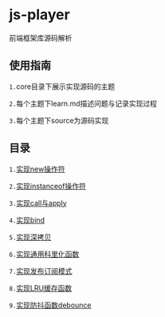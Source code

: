 # js-player
前端框架库源码解析
## 使用指南
`1.`core目录下展示实现源码的主题  

`2.`每个主题下learn.md描述问题与记录实现过程  

`3.`每个主题下source为源码实现  

## 目录
`1.`[实现new操作符](core/1.实现new操作符/learn.md)

`2.`[实现instanceof操作符](core/2.实现instanceof操作符/learn.md)

`3.`[实现call与apply](core/3.实现call与apply/learn.md)

`4.`[实现bind](core/4.实现bind/learn.md)

`5.`[实现深拷贝](core/5.实现深拷贝/learn.md)

`6.`[实现通用科里化函数](core/6.实现通用科里化函数/learn.md)

`7.`[实现发布订阅模式](core/7.实现发布订阅模式/learn.md)

`8.`[实现LRU缓存函数](core/8.实现LRU缓存函数/learn.md)

`9.`[实现防抖函数debounce](core/9.实现防抖函数debounce/learn.md)
